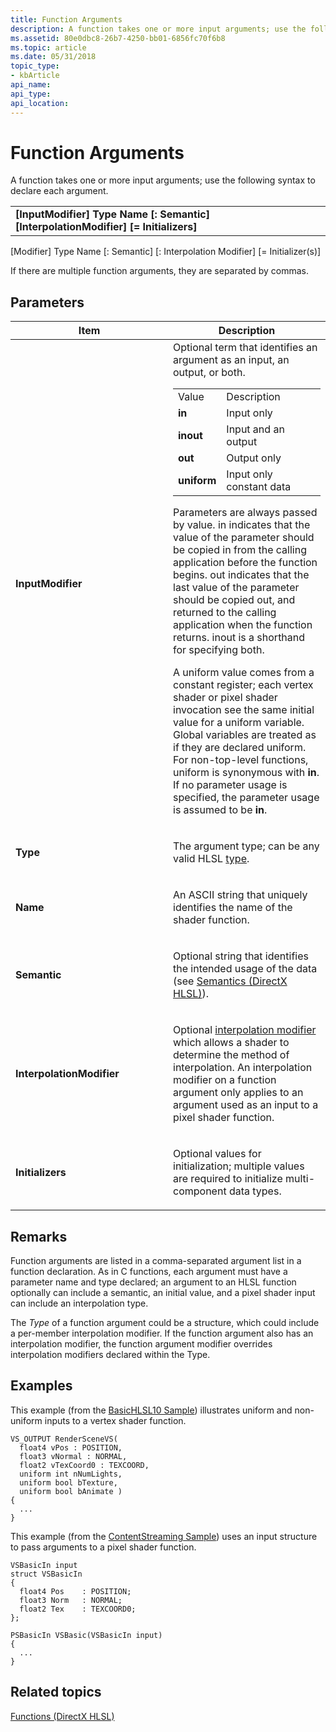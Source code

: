 ```yaml
---
title: Function Arguments
description: A function takes one or more input arguments; use the following syntax to declare each argument.
ms.assetid: 80e0dbc8-26b7-4250-bb01-6856fc70f6b8
ms.topic: article
ms.date: 05/31/2018
topic_type: 
- kbArticle
api_name: 
api_type: 
api_location: 
---
```


# Function Arguments

A function takes one or more input arguments; use the following syntax to declare each argument.



|                                                                                             |
|---------------------------------------------------------------------------------------------|
| **\[InputModifier\] Type Name \[: Semantic\] \[InterpolationModifier\] \[= Initializers\]** |



 

\[Modifier\] Type Name \[: Semantic\] \[: Interpolation Modifier\] \[= Initializer(s)\]

If there are multiple function arguments, they are separated by commas.

## Parameters



<table>
<colgroup>
<col style="width: 50%" />
<col style="width: 50%" />
</colgroup>
<thead>
<tr class="header">
<th>Item</th>
<th>Description</th>
</tr>
</thead>
<tbody>
<tr class="odd">
<td><span id="InputModifier"></span><span id="inputmodifier"></span><span id="INPUTMODIFIER"></span><strong>InputModifier</strong><br/></td>
<td>Optional term that identifies an argument as an input, an output, or both.<br/> 
<table>
<tbody>
<tr class="odd">
<td>Value</td>
<td>Description</td>
</tr>
<tr class="even">
<td><strong>in</strong></td>
<td>Input only</td>
</tr>
<tr class="odd">
<td><strong>inout</strong></td>
<td>Input and an output</td>
</tr>
<tr class="even">
<td><strong>out</strong></td>
<td>Output only</td>
</tr>
<tr class="odd">
<td><strong>uniform</strong></td>
<td>Input only constant data</td>
</tr>
</tbody>
</table>

<p> </p>
<p>Parameters are always passed by value. in indicates that the value of the parameter should be copied in from the calling application before the function begins. out indicates that the last value of the parameter should be copied out, and returned to the calling application when the function returns. inout is a shorthand for specifying both.</p>
<p>A uniform value comes from a constant register; each vertex shader or pixel shader invocation see the same initial value for a uniform variable. Global variables are treated as if they are declared uniform. For non-top-level functions, uniform is synonymous with <strong>in</strong>. If no parameter usage is specified, the parameter usage is assumed to be <strong>in</strong>.</p></td>
</tr>
<tr class="even">
<td><p><span id="Type"></span><span id="type"></span><span id="TYPE"></span><strong>Type</strong></p></td>
<td><p>The argument type; can be any valid HLSL <a href="dx-graphics-hlsl-data-types">type</a>.</p></td>
</tr>
<tr class="odd">
<td><p><span id="Name"></span><span id="name"></span><span id="NAME"></span><strong>Name</strong></p></td>
<td><p>An ASCII string that uniquely identifies the name of the shader function.</p></td>
</tr>
<tr class="even">
<td><p><span id="Semantic"></span><span id="semantic"></span><span id="SEMANTIC"></span><strong>Semantic</strong></p></td>
<td><p>Optional string that identifies the intended usage of the data (see <a href="dx-graphics-hlsl-semantics">Semantics (DirectX HLSL)</a>).</p></td>
</tr>
<tr class="odd">
<td><p><span id="InterpolationModifier"></span><span id="interpolationmodifier"></span><span id="INTERPOLATIONMODIFIER"></span><strong>InterpolationModifier</strong></p></td>
<td><p>Optional <a href="dx-graphics-hlsl-struct">interpolation modifier</a> which allows a shader to determine the method of interpolation. An interpolation modifier on a function argument only applies to an argument used as an input to a pixel shader function.</p></td>
</tr>
<tr class="even">
<td><p><span id="Initializers"></span><span id="initializers"></span><span id="INITIALIZERS"></span><strong>Initializers</strong></p></td>
<td><p>Optional values for initialization; multiple values are required to initialize multi-component data types.</p></td>
</tr>
</tbody>
</table>



 

## Remarks

Function arguments are listed in a comma-separated argument list in a function declaration. As in C functions, each argument must have a parameter name and type declared; an argument to an HLSL function optionally can include a semantic, an initial value, and a pixel shader input can include an interpolation type.

The *Type* of a function argument could be a structure, which could include a per-member interpolation modifier. If the function argument also has an interpolation modifier, the function argument modifier overrides interpolation modifiers declared within the Type.

## Examples

This example (from the [BasicHLSL10 Sample](https://msdn.microsoft.com/en-us/library/Ee416395(v=VS.85).aspx)) illustrates uniform and non-uniform inputs to a vertex shader function.


```
VS_OUTPUT RenderSceneVS( 
  float4 vPos : POSITION,
  float3 vNormal : NORMAL,
  float2 vTexCoord0 : TEXCOORD,
  uniform int nNumLights,
  uniform bool bTexture,
  uniform bool bAnimate )
{
  ...
}
```



This example (from the [ContentStreaming Sample](https://msdn.microsoft.com/en-us/library/Ee416397(v=VS.85).aspx)) uses an input structure to pass arguments to a pixel shader function.


```
VSBasicIn input
struct VSBasicIn
{
  float4 Pos    : POSITION;
  float3 Norm   : NORMAL;
  float2 Tex    : TEXCOORD0;
};

PSBasicIn VSBasic(VSBasicIn input)
{
  ...
}
```



## Related topics

<dl> <dt>

[Functions (DirectX HLSL)](dx-graphics-hlsl-functions.md)
</dt> </dl>

 

 





